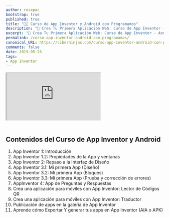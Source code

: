 ```yaml
---
author: rosepac
bootstrap: true
published: true
title: "👨‍🏫 Curso de App Inventor y Android con Programamos"
description: "📲 Crea Tu Primera Aplicación Web: Curso de App Inventor - Android con Programamos"
excerpt: "📲 Crea Tu Primera Aplicación Web: Curso de App Inventor - Android con Programamos"
permalink: /curso-app-inventor-android-con-programamos/
canonical_URL: https://ciberninjas.com/curso-app-inventor-android-con-programamos/
comments: false
date: 2019-05-26
tags:
- App Inventor
---
```


<div class="embed-responsive embed-responsive-16by9">
  <iframe class="embed-responsive-item" src="https://www.youtube-nocookie.com/embed/videoseries?list=PLTlBeKQnFKtIU7Ap4jNX513lI1bC9m01X" allowfullscreen></iframe>
</div><br/>

## **Contenidos del Curso de App Inventor y Android**

1. App Inventor 1: Introducción
2. App Inventor 1.2: Propiedades de la App y ventanas
3. App Inventor 2: Repaso a la Interfaz de Diseño
4. App Inventor 3.1: Mi primera App (Diseño)
5. App Inventor 3.2: Mi primera App (Bloques)
6. App Inventor 3.3: Mi primera App (Prueba y corrección de errores)
7. AppInventor 4: App de Preguntas y Respuestas
8. Crea una aplicación para móviles con App Inventor: Lector de Códigos QR
9. Crea una aplicación para móviles con App Inventor: Traductor
10. Publicación de apps en la galería de App Inventor
11. Aprende cómo Exportar Y generar tus apps en App Inventor (AIA o APK)